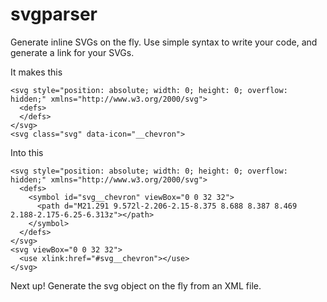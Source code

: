 # svgparser
Generate inline SVGs on the fly.  Use simple syntax to write your code, and generate a <use> link for your SVGs.

It makes this
```
<svg style="position: absolute; width: 0; height: 0; overflow: hidden;" xmlns="http://www.w3.org/2000/svg">
  <defs>
  </defs>
</svg>
<svg class="svg" data-icon="__chevron">
```

Into this
```
<svg style="position: absolute; width: 0; height: 0; overflow: hidden;" xmlns="http://www.w3.org/2000/svg">
  <defs>
    <symbol id="svg__chevron" viewBox="0 0 32 32">
      <path d="M21.291 9.572l-2.206-2.15-8.375 8.688 8.387 8.469 2.188-2.175-6.25-6.313z"></path>
    </symbol>
  </defs>
</svg>
<svg viewBox="0 0 32 32">
  <use xlink:href="#svg__chevron"></use>
</svg>
```

Next up! Generate the svg object on the fly from an XML file.
